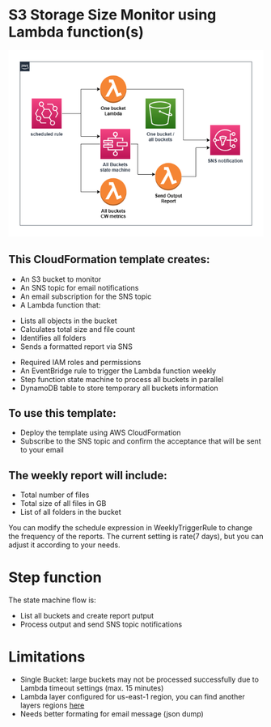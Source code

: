 # S3 Storage Size Monitor using Lambda function(s)

![Alt text](../diagrams/s3-monitor.png?raw=true "Diagram Image")

## This CloudFormation template creates:

* An S3 bucket to monitor
* An SNS topic for email notifications
* An email subscription for the SNS topic
* A Lambda function that:
- Lists all objects in the bucket
- Calculates total size and file count
- Identifies all folders
- Sends a formatted report via SNS
* Required IAM roles and permissions
* An EventBridge rule to trigger the Lambda function weekly
* Step function state machine to process all buckets in parallel
* DynamoDB table to store temporary all buckets information

## To use this template:

* Deploy the template using AWS CloudFormation
* Subscribe to the SNS topic and confirm the acceptance that will be sent to your email

## The weekly report will include:

* Total number of files
* Total size of all files in GB
* List of all folders in the bucket

You can modify the schedule expression in WeeklyTriggerRule to change the frequency of the reports. The current setting is rate(7 days), but you can adjust it according to your needs.

# Step function

The state machine flow is:

* List all buckets and create report putput
* Process output and send SNS topic notifications

# Limitations

* Single Bucket: large buckets may not be processed successfully due to Lambda timeout settings (max. 15 minutes)
* Lambda layer configured for us-east-1 region, you can find another layers regions [here](https://github.com/keithrozario/Klayers/tree/master/deployments/python3.12-arm64) 
* Needs better formating for email message (json dump)


